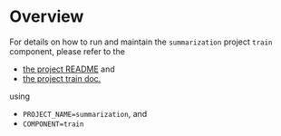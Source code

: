 # Overview

For details on how to run and maintain the `summarization` project `train` component, please refer
to the
- [the project README](../README.md) and
- [the project train doc.](../../docs/01_train.md)

using

- `PROJECT_NAME=summarization`, and
- `COMPONENT=train`
